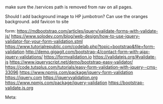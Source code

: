 make sure the /services path is removed from nav on all pages.

Should I add background image to HP jumbotron? Can use the oranges background.
add favicon to site


form:
https://mdbootstrap.com/articles/jquery/validate-forms-with-validate-js/
https://www.solodev.com/blog/web-design/how-to-use-jquery-validator-for-your-form-validation.stml
https://www.tutorialrepublic.com/codelab.php?topic=bootstrap&file=form-validation
http://demo.gigagit.com/bootstrap-4/contact-form-with-ajax-jquery-validations/
https://formvalidation.io
https://validatejs.org/#validate-js
https://www.jqueryscript.net/demo/bootstrap-easy-validator/
https://code.tutsplus.com/tutorials/easy-form-validation-with-jquery--cms-33096
https://www.npmjs.com/package/jquery-form-validation
https://jquery.com
https://jqueryvalidation.org
https://www.npmjs.com/package/jquery-validation
https://bootstrap-validate.js.org


Meta:
<title>Moz - SEO Software for Smarter Marketing</title><meta name="description" content="Backed by the largest community of SEOs on the planet, Moz builds tools that make SEO, inbound marketing, link building, and content marketing easy. Start your free 30-day trial today!">
<meta name="referrer" content="no-referrer-when-downgrade">


<meta content="SEO Software for Smarter Marketing" property="og:title">
<meta content="Backed by the largest community of SEOs on the planet, Moz builds tools that make SEO, inbound marketing, link building, and content marketing easy. Start your free 30-day trial today!" property="og:description">
<meta content="https://moz-static.s3.amazonaws.com/cms/_1200x630_crop_center-center_82_none/moz-stairs-homepage-banner-v2.jpg?mtime=20180724120731" property="og:image">


<meta name="twitter:title" content="SEO Software for Smarter Marketing">
<meta name="twitter:description" content="Backed by the largest community of SEOs on the planet, Moz builds tools that make SEO, inbound marketing, link building, and content marketing easy. Start your free 30-day trial today!">
<meta name="twitter:image" content="https://moz-static.s3.amazonaws.com/cms/_800x418_crop_center-center_82_none/moz-stairs-homepage-banner-v2.jpg?mtime=20180724120731">

<meta name="google-site-verification" content="chSe80_PxsxsISJaPjTi2fNnSZcyMM-uVr5TVIjXIT4">

<link type="text/plain" href="https://moz.com/humans.txt" rel="author">
<link href="https://moz.com/" rel="alternate" hreflang="x-default">



